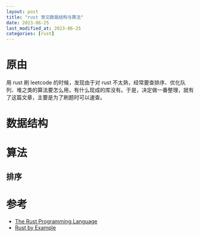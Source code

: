 ```yaml
---
layout: post
title: "rust 常见数据结构与算法"
date: 2023-06-25
last_modified_at: 2023-06-25
categories: [rust]
---
```


# 原由
用 rust 刷 leetcode 的时候，发现由于对 rust 不太熟，经常要查排序、优化队列、堆之类的算法要怎么用，有什么现成的库没有。于是，决定做一番整理，就有了这篇文章，主要是为了刷题时可以速查。

# 数据结构


# 算法
## 排序



# 参考
* [The Rust Programming Language](https://doc.rust-lang.org/book/)
* [Rust by Example](https://doc.rust-lang.org/rust-by-example/index.html)